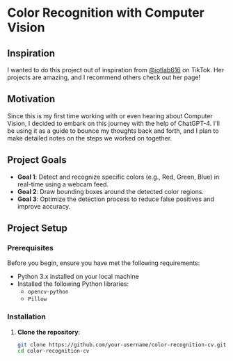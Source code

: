 # Color Recognition with Computer Vision

## Inspiration
I wanted to do this project out of inspiration from [@iotlab616](https://www.tiktok.com/@iotlab616) on TikTok. Her projects are amazing, and I recommend others check out her page!

## Motivation
Since this is my first time working with or even hearing about Computer Vision, I decided to embark on this journey with the help of ChatGPT-4. I'll be using it as a guide to bounce my thoughts back and forth, and I plan to make detailed notes on the steps we worked on together.

## Project Goals
- **Goal 1**: Detect and recognize specific colors (e.g., Red, Green, Blue) in real-time using a webcam feed.
- **Goal 2**: Draw bounding boxes around the detected color regions.
- **Goal 3**: Optimize the detection process to reduce false positives and improve accuracy.

## Project Setup
### Prerequisites
Before you begin, ensure you have met the following requirements:
- Python 3.x installed on your local machine
- Installed the following Python libraries:
  - `opencv-python`
  - `Pillow`
  
### Installation
1. **Clone the repository**:
   ```bash
   git clone https://github.com/your-username/color-recognition-cv.git
   cd color-recognition-cv
